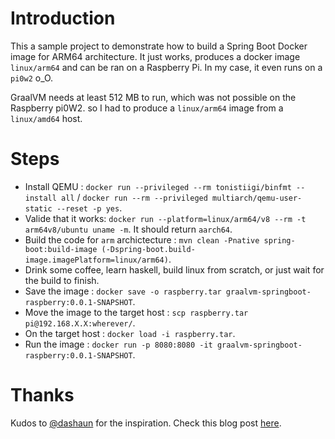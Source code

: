 # Introduction 

This a sample project to demonstrate how to build a Spring Boot Docker image for ARM64 architecture.
It just works, produces a docker image `linux/arm64` and can be ran on a Raspberry Pi. In my case, it even runs on a `pi0w2` o_O.

GraalVM needs at least 512 MB to run, which was not possible on the Raspberry pi0W2. so I had to produce a `linux/arm64` image from a `linux/amd64` host.

# Steps

- Install QEMU : `docker run --privileged --rm tonistiigi/binfmt --install all` / `docker run --rm --privileged multiarch/qemu-user-static --reset -p yes`.
- Valide that it works: `docker run --platform=linux/arm64/v8 --rm -t arm64v8/ubuntu uname -m`. It should return `aarch64`.
- Build the code for `arm` archictecture : `mvn clean -Pnative spring-boot:build-image (-Dspring-boot.build-image.imagePlatform=linux/arm64)`.
- Drink some coffee, learn haskell, build linux from scratch, or just wait for the build to finish.
- Save the image : `docker save -o raspberry.tar graalvm-springboot-raspberry:0.0.1-SNAPSHOT`.
- Move the image to the target host : `scp raspberry.tar pi@192.168.X.X:wherever/`.
- On the target host : `docker load -i raspberry.tar`.
- Run the image : `docker run -p 8080:8080 -it graalvm-springboot-raspberry:0.0.1-SNAPSHOT`.

# Thanks

Kudos to [@dashaun](https://github.com/dashaun/) for the inspiration. Check this blog post [here](https://dashaun.com/2021/06/17/building-a-graalvm-native-image-for-arm64-on-amd64/).
